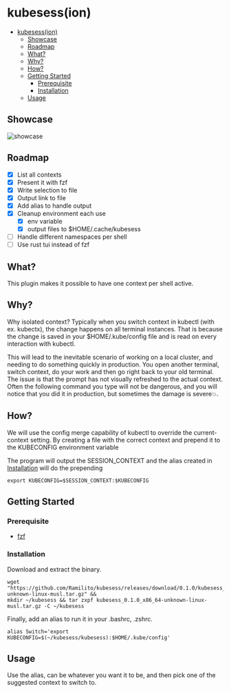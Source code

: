 # kubesess(ion)

- [kubesess(ion)](#kubesess-ion-)
  * [Showcase](#showcase)
  * [Roadmap](#roadmap)
  * [What?](#what-)
  * [Why?](#why-)
  * [How?](#how-)
  * [Getting Started](#getting-started)
    + [Prerequisite](#prerequisite)
    + [Installation](#installation)
  * [Usage](#usage)
 
## Showcase

![showcase](https://rentarami.se/assets/images/posts/kube_context.gif)

<!-- ROADMAP -->
## Roadmap

- [x] List all contexts
- [x] Present it with fzf
- [x] Write selection to file
- [x] Output link to file
- [x] Add alias to handle output
- [x] Cleanup environment each use
    - [x] env variable
    - [x] output files to $HOME/.cache/kubesess
- [ ] Handle different namespaces per shell
- [ ] Use rust tui instead of fzf

## What?

This plugin makes it possible to have one context per shell active.

## Why?

Why isolated context?
Typically when you switch context in kubectl (with ex. kubectx), the change happens on all terminal instances. 
That is because the change is saved in your $HOME/.kube/config file and is read on every interaction with kubectl.

This will lead to the inevitable scenario of working on a local cluster, and needing to do something quickly in production. 
You open another terminal, switch context, do your work and then go right back to your old terminal. 
The issue is that the prompt has not visually refreshed to the actual context. 
Often the following command you type will not be dangerous, and you will notice that you did it in production, but sometimes the damage is severe💥.

## How?

We will use the config merge capability of kubectl to override the current-context setting.
By creating a file with the correct context and prepend it to the KUBECONFIG environment variable 

The program will output the SESSION_CONTEXT and the alias created in <a href="#installation">Installation</a> will do the prepending
```
export KUBECONFIG=$SESSION_CONTEXT:$KUBECONFIG
```

## Getting Started

### Prerequisite

* [fzf](https://github.com/junegunn/fzf)

### Installation

Download and extract the binary.
```
wget "https://github.com/Ramilito/kubesess/releases/download/0.1.0/kubesess_0.1.0_x86_64-unknown-linux-musl.tar.gz" &&
mkdir ~/kubesess && tar zxpf kubesess_0.1.0_x86_64-unknown-linux-musl.tar.gz -C ~/kubesess
```

Finally, add an alias to run it in your .bashrc, .zshrc.
```
alias Switch='export KUBECONFIG=$(~/kubesess/kubesess):$HOME/.kube/config'
```

## Usage

Use the alias, can be whatever you want it to be, and then pick one of the suggested context to switch to.
